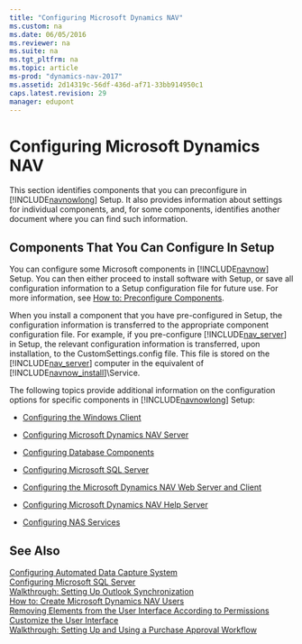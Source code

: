 ```yaml
---
title: "Configuring Microsoft Dynamics NAV"
ms.custom: na
ms.date: 06/05/2016
ms.reviewer: na
ms.suite: na
ms.tgt_pltfrm: na
ms.topic: article
ms-prod: "dynamics-nav-2017"
ms.assetid: 2d14319c-56df-436d-af71-33bb914950c1
caps.latest.revision: 29
manager: edupont
---
```

# Configuring Microsoft Dynamics NAV
This section identifies components that you can preconfigure in [!INCLUDE[navnowlong](includes/navnowlong_md.md)] Setup. It also provides information about settings for individual components, and, for some components, identifies another document where you can find such information.  
  
## Components That You Can Configure In Setup  
 You can configure some Microsoft components in [!INCLUDE[navnow](includes/navnow_md.md)] Setup. You can then either proceed to install software with Setup, or save all configuration information to a Setup configuration file for future use. For more information, see [How to: Preconfigure Components](How%20to:%20Preconfigure%20Components.md).  
  
 When you install a component that you have pre-configured in Setup, the configuration information is transferred to the appropriate component configuration file. For example, if you pre-configure [!INCLUDE[nav_server](includes/nav_server_md.md)] in Setup, the relevant configuration information is transferred, upon installation, to the CustomSettings.config file. This file is stored on the [!INCLUDE[nav_server](includes/nav_server_md.md)] computer in the equivalent of [!INCLUDE[navnow_install](includes/navnow_install_md.md)]\\Service.  
  
 The following topics provide additional information on the configuration options for specific components in [!INCLUDE[navnowlong](includes/navnowlong_md.md)] Setup:  
  
-   [Configuring the Windows Client](Configuring-the-Windows-Client.md)  
  
-   [Configuring Microsoft Dynamics NAV Server](Configuring-Microsoft-Dynamics-NAV-Server.md)  
  
-   [Configuring Database Components](Configuring-Database-Components.md)  
  
-   [Configuring Microsoft SQL Server](Configuring-Microsoft-SQL-Server.md)  
  
-   [Configuring the Microsoft Dynamics NAV Web Server and Client](Configuring-the-Microsoft-Dynamics-NAV-Web-Server-and-Client.md)  
  
-   [Configuring Microsoft Dynamics NAV Help Server](Configuring-Microsoft-Dynamics-NAV-Help-Server.md)  
  
-   [Configuring NAS Services](Configuring-NAS-Services.md)  
  
## See Also  
 [Configuring Automated Data Capture System](Configuring-Automated-Data-Capture-System.md)   
 [Configuring Microsoft SQL Server](Configuring-Microsoft-SQL-Server.md)   
 [Walkthrough: Setting Up Outlook Synchronization](Walkthrough:%20Setting%20Up%20Outlook%20Synchronization.md)   
 [How to: Create Microsoft Dynamics NAV Users](How%20to:%20Create%20Microsoft%20Dynamics%20NAV%20Users.md)   
 [Removing Elements from the User Interface According to Permissions](Removing-Elements-from-the-User-Interface-According-to-Permissions.md)   
 [Customize the User Interface](Customize%20the%20User%20Interface.md)   
 [Walkthrough: Setting Up and Using a Purchase Approval Workflow](Walkthrough:%20Setting%20Up%20and%20Using%20a%20Purchase%20Approval%20Workflow.md)